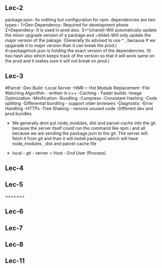 ## Lec-2

package.json- Its nothing but configuration for npm.
dependencies are two types:-
1>Dev-Dependency- Required for development phase
2>Dependecy- It is used in prod also.
3>^(charet)-Will automatically update the minor upgrade version of a package and ~(tilde)-Will only update the major version of the pakage. (Generally Its advised to use ^ , because if we upgarade it to major version than it can break the prod.)
4>packagelock.json is holding the exact version of the dependencies. (It has hash also which keeps track of the version so that it will work same on the prod and it makes sure it will not break on prod.)

## Lec-3

#Parcel
-Dev Build
-Local Server
-HMR = Hot Module Replacement
-File Watching Algorithm - written in c++
-Caching - Faster builds
-Image Optimization
-Minification
-Bundling
-Compress
-Consistant Hashing
-Code splitting
-Differential bundling - support older browsers
-Diagnostic
-Error Handling
-HTTPs
-Tree Shaking - remove unused code
-Different dev and prod bundles

- We generally dont put node_modules, dist and parcel-cache into the git because the server itself could run the command like npm i and all because we are sending the package.json to the git. The server will fetch it from git and than it will install packages which will have node_modules , dist and parcel-cache file

- local - git - server = Host - End User (Process)

## Lec-4

<!--
! What is JSX-
JSX code is React.createElement at the end of the day.
! Functional Component-
It's a javascript function which return JSX code or React elements.
! Component Compostion-
 It's nothing but component inside component
! Cross-site-scripting-
Basically JSX code won't directly run your code instead it sanitize data properly before execution.(If any malecious data sneak into any api than it wont get affected)

 -->

## Lec-5

 <!--
 !! Monolythic Architecture-
 * It is where in whole application its frontend,backend,apis,db,auth,notifications etc 

 !! MicroService Architecture-
 * It means that evrey service has its own work like backend , UI , Database , Email-Notification
 * They have different repos and they works individually.
 * There can be multiple services for UI as well like one service is based on react, one is build on Angular etc..
 * And they all have different ports like Backend has 1000, UI has 1234 etc and they will connect to the domain name after got deployed.
 e.g:- UI is deployed to "/" like that Backend is deployed to "/api"
 * Right now evreyone is moving toward microservices .

 !! 2 ways to render react comps-
  1: Loads -> API Call (500 milli sec) -> render (This is the bad UI experience).
  2: Loads -> Render (Skeleton) -> API Call -> render (This is a good UI experience becaus gitteriness will not be there.)

 !! useEffect-
 * useEffect will be called after component gets rendred.

 * Whenever state variables updates, react triggers a reconciliation cycle (re-renders the component.)
  -->

=======

 <!-- 
 ! What are props in react comp?
 It' js at the end of the day and react functional comp is a function , so props is basically the argumants for a function.

 * Config Driven UI - It means that the UI is driven by config which are comming from backend (eg:Carousel, See All)
 -->

## Lec-6

<!--
! If you are exporting the single component in both ways like with default export and normal export than which export will work:

By default it will consider default export (priority will be high.)

* Only single default export you can give to a component.

* You shold not make your component more than 100 lines , if its more than 100 lines of code than you should convert it to different component and should import them.

! There are two layers in frontend :
1>UI layer which we see
2>Data layer which provides data to the UI.

! useState- A super powerful variable.
* useState is nothing but a js utility function which is created by facebook developers .
* When useState variables got updates or changes than it re-render the component.
* Hence is React is fast at DOM updates.(It keeps the UI layer insync with the data layer)
* React is fast because , it do efficient DOM manipulation.

! Reconciliation (React fiber)-
* Reconciliation is nothing but an algotithm react uses to check the difference between two trees (DOM trees) to determine which parts needs to be changed.

! Actual Dom-
* Its the HTML elements such as div, h1 etc..
! Virtual DOM-
* Virtual DOM is nothing but the representation of actual DOM. (Basiclly its represent in a js object) as we know that comparation of keys i object is a fast process.
! Diffing Algorithm-
* Diffing algorithm means it creates a difference between two virtual dom i.e updated virtual DOM and previous virtual dom.
e.g:- Let's take an array of items and map it to the UI with the help of react comps. and lets filter it with rating more than 4. Than diffing algo comes into the picture it will check how many nodes are more than 4 rating it will remove other nodes from the tree.
! Incremental rendering-
* The ability to split the rendering works into multiple chunks and spread it to multiple frames.
 -->

## Lec-7

 <!--
 ! Rules for useState Hook- 
 * Use useState hooks inside the body of the component.
 * Do not loop through the useState hook,
 * Never do conditional rendering on useState.

 ! Rules for useEffect Hook-
 * useEffect hook takes 2 arguments.
   a) Callback function.
   b) Dependency array .(optional)

 * Dependency array decides how useEffect will render
   a) If there is no depedency array than it will get called on evrey component render.
   b) If there is empty dependency array than it will get called on first render of the component only.(Mounting phase).
   c) If there is a variable present in the dependency array and if its changed than it will get called on mounting phase and also evreytime the variable changes.  
 -->

## Lec-8

<!--
! Class Components-

* We know in class components , its the javascript class and it extends the properties of React.Component.
* To excess the props we have to write this.props
* To maintaion state we need to write this.state , its a big object which can store multiple variables.
* To Update the state we need to call the function this.setState . Its a big object where we dont need to create more this.setState.

! How the component life cycle works in class components?

1> First the constructor will come into picture.
2> Than render() method will get excecuted.
3> At last the componentDidMount function will get excecuted.

! How the component lifecycle will works if there are multiple child comps?

- Parent component constructor will be called.
- Parent component render method will get called.

  - first child constructor will be called.
  - first child render will be called

  - second child constructor will be called.
  - second child render will be called.
-----COMMIT PHASE (mount will happen in batch to optimize the web app)
  - first child component did mount
  - second child component did mount

- Parent component did mount

>>> Class components life cycle
1> Constructor
2> render
3> ComponentDidMount
4>ComponentDidUpdate
5>ComponentWillUnMount

-->

## Lec-11

<!--
! Higher Order Components-
* This is a component which takes a component as input and also returns a new component . Basically the new component is the enhanced version of the old component.

* Higher Order components are the pure function means , we are not changing the component we are getting but we are enhancing the component.

* We generally sont change anything on the new component we just do any changes in props or small changes.

! Lifting state up 

! Contrlled and Uncontrolled components

->
